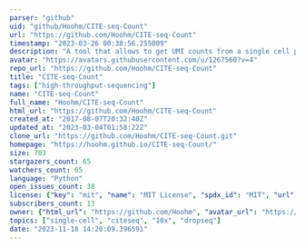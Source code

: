 ```yaml
---
parser: "github"
uid: "github/Hoohm/CITE-seq-Count"
url: "https://github.com/Hoohm/CITE-seq-Count"
timestamp: "2023-03-26 00:38:56.255009"
description: "A tool that allows to get UMI counts from a single cell protein assay"
avatar: "https://avatars.githubusercontent.com/u/1267560?v=4"
repo_url: "https://github.com/Hoohm/CITE-seq-Count"
title: "CITE‑seq‑Count"
tags: ["high-throughput-sequencing"]
name: "CITE-seq-Count"
full_name: "Hoohm/CITE-seq-Count"
html_url: "https://github.com/Hoohm/CITE-seq-Count"
created_at: "2017-08-07T20:32:40Z"
updated_at: "2023-03-04T01:58:22Z"
clone_url: "https://github.com/Hoohm/CITE-seq-Count.git"
homepage: "https://hoohm.github.io/CITE-seq-Count/"
size: 703
stargazers_count: 65
watchers_count: 65
language: "Python"
open_issues_count: 38
license: {"key": "mit", "name": "MIT License", "spdx_id": "MIT", "url": "https://api.github.com/licenses/mit", "node_id": "MDc6TGljZW5zZTEz"}
subscribers_count: 13
owner: {"html_url": "https://github.com/Hoohm", "avatar_url": "https://avatars.githubusercontent.com/u/1267560?v=4", "login": "Hoohm", "type": "User"}
topics: ["single-cell", "citeseq", "10x", "dropseq"]
date: "2023-11-18 14:20:09.396591"
---
```


